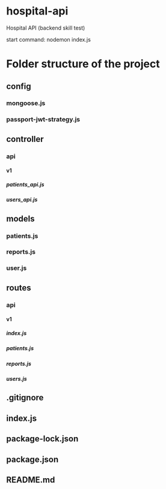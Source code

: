 # hospital-api
Hospital API (backend skill test)

start command: 
nodemon index.js

# Folder structure of the project
## config
###     mongoose.js
###     passport-jwt-strategy.js
## controller
### api
####    v1
#####       patients_api.js
#####       users_api.js
## models
###     patients.js
###     reports.js
###     user.js
## routes
### api
####    v1
#####       index.js
#####       patients.js
#####       reports.js
#####       users.js
## .gitignore
## index.js
## package-lock.json
## package.json
## README.md
